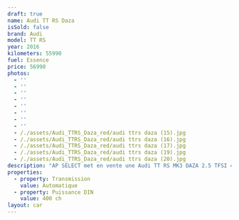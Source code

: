 ```yaml
---
draft: true
name: Audi TT RS Daza
isSold: false
brand: Audi
model: TT RS
year: 2016
kilometers: 55990
fuel: Essence
price: 56990
photos:
  - ''
  - ''
  - ''
  - ''
  - ''
  - ''
  - ''
  - ''
  - /./assets/Audi_TTRS_Daza_red/audi ttrs daza (15).jpg
  - /./assets/Audi_TTRS_Daza_red/audi ttrs daza (16).jpg
  - /./assets/Audi_TTRS_Daza_red/audi ttrs daza (17).jpg
  - /./assets/Audi_TTRS_Daza_red/audi ttrs daza (19).jpg
  - /./assets/Audi_TTRS_Daza_red/audi ttrs daza (20).jpg
description: "AP SELECT met en vente une Audi TT RS MK3 DAZA 2.5 TFSI 400ch S-Tronic.\nModèle du 10/2016 avec 55900km.\n\nCouleur rouge catalunya Metallic, Intérieur Cuir avec pack intérieur Design RS rouge.\n\nCarte grise française \U0001F1EB\U0001F1F7 sans malus.\n\nVendu avec une garantie 6 mois complète.\n\nLe véhicule est en parfait état avec historique complet Audi.\n\nGrand service effectué à 50000km en 2023 avec Vidange moteur, S-Tronic et Haldex.\n\nService 2024 fait à 52000km chez Audi Lyon avec contrôle et validation du freinage céramic\n\nLes pneus sont récents, aucun frais a prévoir.\n\nÉquipements et options :\n- Boîte S Tronic\n- Pack extérieur Carbon avec rétroviseurs et cache moteur\n- Virtual cockpit\n- Châssis sport RS\n- Échappement sport RS à clapets\n- Suspensions Magnetic Ride\n- Pack speed limite 280km/h\n- Jantes 20 RS bi colore\n- Système freinage ceramic\n- Pack extérieur RS black Line\n- Pack cuir étendu\n- Système son Bang & Olufsen\n- Sièges cuir RS\n- Intérieur RS Design rouge\n- Pack Carbon intérieur\n- Volant méplat RS\n- Sièges électriques et chauffants\n- KEYLESS ouverture / fermeture sans clés\n- Homelink\n- Caméra de recul\n- GPS 3D Europe MMI\n- Régulateur de vitesse\n- Audi active lane assist\n- Phares avant Matrix Led\n- Feux arrière OLED\n- Parc distance contrôle PDC\n- Vitrage arrière surteinté\n- Connexion Ipod et USB\n- Affichage multifonctions plus\n- Climatisation bi zone\n- Éclairage et essuie-glaces automatique\n- Rétroviseurs rabattable électriquement et chauffants\n- Rétroviseurs int / ext Electrochrome\n- Bluetooth\n- Éclairage d’ambiance\n\n\nDisponible et visible sur RDV pour acheteur sérieux.\n\nPossibilité d'une garantie 3, 6 ou 12 mois en supplément.\n\nRéalisation des démarches d'immatriculation.\n\nAP SELECT c'est des solutions de courtage et conciergerie sur mesure pour profiter librement de sa passion et de son patrimoine.\n\nPrenez le volant, AP SELECT s'occupe du reste."
properties:
  - property: Transmission
    value: Automatique
  - property: Puissance DIN
    value: 400 ch
layout: car
---
```


